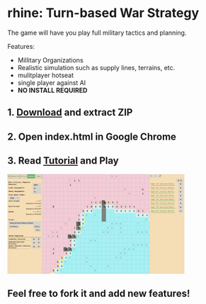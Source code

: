 # rhine: Turn-based War Strategy

The game will have you play full military tactics and planning.

Features:
* Millitary Organizations
* Realistic simulation such as supply lines, terrains, etc.
* mulitplayer hotseat
* single player against AI
* **NO INSTALL REQUIRED**

## 1. [Download](https://github.com/SitanHuang/rhine/releases/download/v0.9/rhine-0.9.zip) and extract ZIP
## 2. Open index.html in Google Chrome
## 3. Read [Tutorial](https://github.com/SitanHuang/rhine/wiki) and Play

<img src="https://raw.githubusercontent.com/SitanHuang/rhine/master/gui/Screenshot%20from%202018-04-09%2017-17-34.png" width="400">

## Feel free to fork it and add new features!
